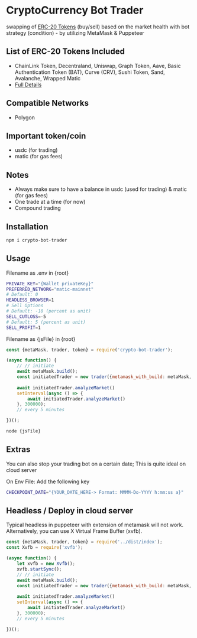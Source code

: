 # CryptoCurrency Bot Trader
swapping of [ERC-20 Tokens][erc20] (buy/sell) based on the market health with bot strategy (condition) - by utilizing MetaMask &amp; Puppeteer

## List of ERC-20 Tokens Included
- ChainLink Token, Decentraland, Uniswap, Graph Token, Aave, Basic Authentication Token (BAT), Curve (CRV), Sushi Token, Sand, Avalanche, Wrapped Matic
- [Full Details][erc20List] 
## Compatible Networks
- Polygon

## Important token/coin
- usdc (for trading)
- matic (for gas fees)

## Notes
- Always make sure to have a balance in usdc (used for trading) & matic (for gas fees)
- One trade at a time (for now)
- Compound trading

## Installation

```bash
npm i crypto-bot-trader
```
## Usage
Filename as .env in {root}
```bash
PRIVATE_KEY="{Wallet privateKey}"
PREFERRED_NETWORK="matic-mainnet"
# Default: 0
HEADLESS_BROWSER=1
# Sell Options
# Default: -10 (percent as unit)
SELL_CUTLOSS=-5
# Default: 5 (percent as unit)
SELL_PROFIT=1
```

Filename as {jsFile} in {root}

```js
const {metaMask, trader, token} = require('crypto-bot-trader');

(async function() {
    // // initiate 
    await metaMask.build();
    const initiatedTrader = new trader({metamask_with_build: metaMask, token: token});
    
    await initiatedTrader.analyzeMarket()
    setInterval(async () => {
        await initiatedTrader.analyzeMarket()
    }, 300000);
    // every 5 minutes

})();
```

```bash
node {jsFile}
```

## Extras
You can also stop your trading bot on a certain date; This is quite ideal on cloud server <Which im currently working-on>

On Env File: Add the following key
```bash
CHECKPOINT_DATE="{YOUR_DATE_HERE-> Format: MMMM-Do-YYYY h:mm:ss a}"
```

## Headless / Deploy in cloud server
Typical headless in puppeteer with extension of metamask will not work. Alternatively, you can use X Virtual Frame Buffer (xvfb).

```js
const {metaMask, trader, token} = require('../dist/index');
const Xvfb = require('xvfb');

(async function() {
    let xvfb = new Xvfb();
    xvfb.startSync();
    // // initiate 
    await metaMask.build();
    const initiatedTrader = new trader({metamask_with_build: metaMask, token: token});
    
    await initiatedTrader.analyzeMarket()
    setInterval(async () => {
        await initiatedTrader.analyzeMarket()
    }, 300000);
    // every 5 minutes

})();
```

[erc20]: https://etherscan.io/tokens
[erc20List]: https://github.com/marcelooblan2016/crypto-bot-trader/blob/main/src/Records/Migrations/tokenContracts.js

